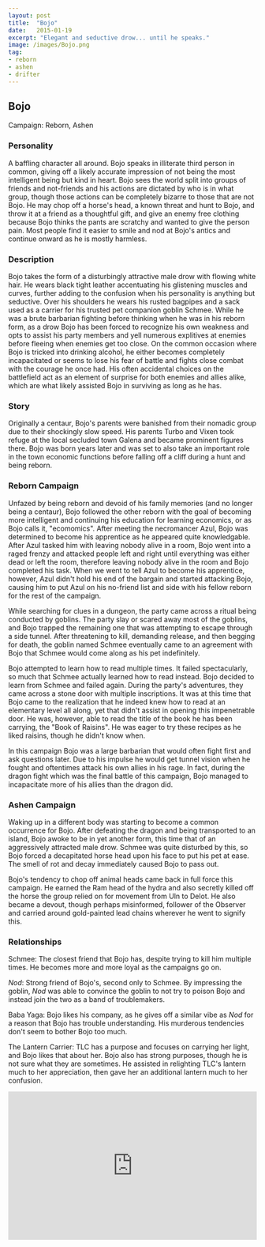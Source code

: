 ```yaml
---
layout: post
title:  "Bojo"
date:   2015-01-19
excerpt: "Elegant and seductive drow... until he speaks."
image: /images/Bojo.png
tag:
- reborn
- ashen
- drifter
---
```


## Bojo

Campaign: Reborn, Ashen

### Personality
A baffling character all around. Bojo speaks in illiterate third person in common, giving off a likely accurate impression of not being the most intelligent being but kind in heart. Bojo sees the world split into groups of friends and not-friends and his actions are dictated by who is in what group, though those actions can be completely bizarre to those that are not Bojo. He may chop off a horse's head, a known threat and hunt to Bojo, and throw it at a friend as a thoughtful gift, and give an enemy free clothing because Bojo thinks the pants are scratchy and wanted to give the person pain. Most people find it easier to smile and nod at Bojo's antics and continue onward as he is mostly harmless.

### Description

Bojo takes the form of a disturbingly attractive male drow with flowing white hair. He wears black tight leather accentuating his glistening muscles and curves, further adding to the confusion when his personality is anything but seductive. Over his shoulders he wears his rusted bagpipes and a sack used as a carrier for his trusted pet companion goblin Schmee. While he was a brute barbarian fighting before thinking when he was in his reborn form, as a drow Bojo has been forced to recognize his own weakness and opts to assist his party members and yell numerous explitives at enemies before fleeing when enemies get too close. On the common occasion where Bojo is tricked into drinking alcohol, he either becomes completely incapacitated or seems to lose his fear of battle and fights close combat with the courage he once had. His often accidental choices on the battlefield act as an element of surprise for both enemies and allies alike, which are what likely assisted Bojo in surviving as long as he has.

### Story

Originally a centaur, Bojo's parents were banished from their nomadic group due to their shockingly slow speed. His parents Turbo and Vixen took refuge at the local secluded town Galena and became prominent figures there. Bojo was born years later and was set to also take an important role in the town economic functions before falling off a cliff during a hunt and being reborn.

### Reborn Campaign

Unfazed by being reborn and devoid of his family memories (and no longer being a centaur), Bojo followed the other reborn with the goal of becoming more intelligent and continuing his education for learning economics, or as Bojo calls it, "ecomomics". After meeting the necromancer Azul, Bojo was determined to become his apprentice as he appeared quite knowledgable. After Azul tasked him with leaving nobody alive in a room, Bojo went into a raged frenzy and attacked people left and right until everything was either dead or left the room, therefore leaving nobody alive in the room and Bojo completed his task. When we went to tell Azul to become his apprentice, however, Azul didn't hold his end of the bargain and started attacking Bojo, causing him to put Azul on his no-friend list and side with his fellow reborn for the rest of the campaign.

While searching for clues in a dungeon, the party came across a ritual being conducted by goblins. The party slay or scared away most of the goblins, and Bojo trapped the remaining one that was attempting to escape through a side tunnel. After threatening to kill, demanding release, and then begging for death, the goblin named Schmee eventually came to an agreement with Bojo that Schmee would come along as his pet indefinitely.

Bojo attempted to learn how to read multiple times. It failed spectacularly, so much that Schmee actually learned how to read instead. Bojo decided to learn from Schmee and failed again. During the party's adventures, they came across a stone door with multiple inscriptions. It was at this time that Bojo came to the realization that he indeed knew how to read at an elementary level all along, yet that didn't assist in opening this impenetrable door. He was, however, able to read the title of the book he has been carrying, the "Book of Raisins". He was eager to try these recipes as he liked raisins, though he didn't know when.

In this campaign Bojo was a large barbarian that would often fight first and ask questions later. Due to his impulse he would get tunnel vision when he fought and oftentimes attack his own allies in his rage. In fact, during the dragon fight which was the final battle of this campaign, Bojo managed to incapacitate more of his allies than the dragon did.

### Ashen Campaign

Waking up in a different body was starting to become a common occurrence for Bojo. After defeating the dragon and being transported to an island, Bojo awoke to be in yet another form, this time that of an aggressively attracted male drow. Schmee was quite disturbed by this, so Bojo forced a decapitated horse head upon his face to put his pet at ease. The smell of rot and decay immediately caused Bojo to pass out.

Bojo's tendency to chop off animal heads came back in full force this campaign. He earned the Ram head of the hydra and also secretly killed off the horse the group relied on for movement from Uln to Delot. He also became a devout, though perhaps misinformed, follower of the Observer and carried around gold-painted lead chains wherever he went to signify this.

### Relationships
Schmee: The closest friend that Bojo has, despite trying to kill him multiple times. He becomes more and more loyal as the campaigns go on.

*Nod*: Strong friend of Bojo's, second only to Schmee. By impressing the goblin, *Nod* was able to convince the goblin to not try to poison Bojo and instead join the two as a band of troublemakers.

Baba Yaga: Bojo likes his company, as he gives off a similar vibe as *Nod* for a reason that Bojo has trouble understanding. His murderous tendencies don't seem to bother Bojo too much.

The Lantern Carrier: TLC has a purpose and focuses on carrying her light, and Bojo likes that about her. Bojo also has strong purposes, though he is not sure what they are sometimes. He assisted in relighting TLC's lantern much to her appreciation, then gave her an additional lantern much to her confusion.

<iframe width="100%" height="300" scrolling="no" frameborder="no" src="https://w.soundcloud.com/player/?url=https%3A//api.soundcloud.com/playlists/1066548616%3Fsecret_token%3Ds-iWX6fvRrbWq&color=%23debc8e&auto_play=true&hide_related=false&show_comments=true&show_user=true&show_reposts=false&show_teaser=true"></iframe>
